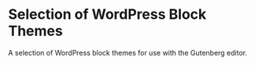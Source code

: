 # Selection of WordPress Block Themes
A selection of WordPress block themes for use with the Gutenberg editor.